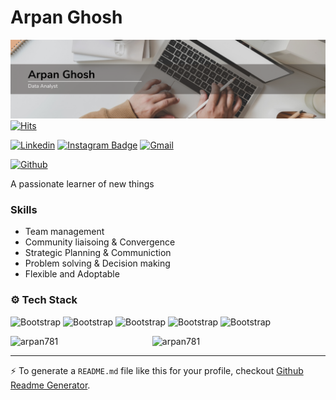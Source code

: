 # Arpan Ghosh
![logo](https://github.com/Arpan781/Arpan781/blob/main/Github%20Banner.png)
[![Hits](https://hits.seeyoufarm.com/api/count/incr/badge.svg?url=https%3A%2F%2Fgithub.com%2Farpan781%2Farpan781&count_bg=%2379C83D&title_bg=%23555555&icon=&icon_color=%23E7E7E7&title=Profile+Views&edge_flat=false)](https://hits.seeyoufarm.com)

[![Linkedin](https://img.shields.io/badge/-LinkedIn-blue?style=flat&logo=Linkedin&logoColor=white)](https://www.linkedin.com/in/arpan-ghosh-10b18922a/)
[![Instagram Badge](https://img.shields.io/badge/-Instagram-purple?logo=instagram&logoColor=white&link=https://instagram.com/arpan_gsh/)](https://www.instagram.com/arpan_gsh)
[![Gmail](https://img.shields.io/badge/-Gmail-c14438?style=flat&logo=Gmail&logoColor=white)](mailto:arpan781@gmail.com)

[![Github](https://img.shields.io/github/followers/arpan781?label=Follow&style=social)](https://github.com/arpan781)

A passionate learner of new things

###  Skills

- Team management
- Community liaisoing & Convergence
- Strategic Planning & Communiction
- Problem solving & Decision making
- Flexible and Adoptable
### ⚙️ Tech Stack

![Bootstrap](https://img.shields.io/badge/-Python-05122A?style=flat-square&logo=Python&color=373636) ![Bootstrap](https://img.shields.io/badge/-MySQL-05122A?style=flat-square&logo=MySQL&color=373636) ![Bootstrap](https://img.shields.io/badge/-Pandas-05122A?style=flat-square&logo=Pandas&color=373636) ![Bootstrap](https://img.shields.io/badge/-Numpy-05122A?style=flat-square&logo=Numpy&color=373636) ![Bootstrap](https://img.shields.io/badge/-Visual%20Studio%20Code-05122A?style=flat-square&logo=Visual-Studio-Code&color=373636)

<div>
  <img width="45%" align="left" src="https://github-readme-stats.vercel.app/api/top-langs?username=arpan781&show_icons=true&locale=en&layout=compact" alt="arpan781" />
  <img width="50%"  src="https://github-readme-streak-stats.herokuapp.com/?user=arpan781&" alt="arpan781" />
</div>


---
:zap: To generate a `README.md` file like this for your profile, checkout [Github Readme Generator](https://hejazizo-github-profile-readme-srcstreamlit-app-i6skm7.streamlit.app/).
